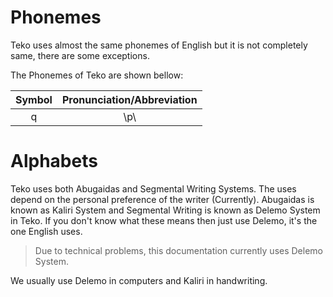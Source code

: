 # Phonemes
Teko uses almost the same phonemes of English but it is not completely same, there are some exceptions.

The Phonemes of Teko are shown bellow:

| Symbol | Pronunciation/Abbreviation|
|:------:|:-------------------------:|
|   q    |        \p\                |


# Alphabets
Teko uses both Abugaidas and Segmental Writing Systems. The uses depend on the personal preference of the writer (Currently).
Abugaidas is known as Kaliri System and Segmental Writing is known as Delemo System in Teko.
If you don't know what these means then just use Delemo, it's the one English uses.

> Due to technical problems, this documentation currently uses Delemo System.

We usually use Delemo in computers and Kaliri in handwriting.
